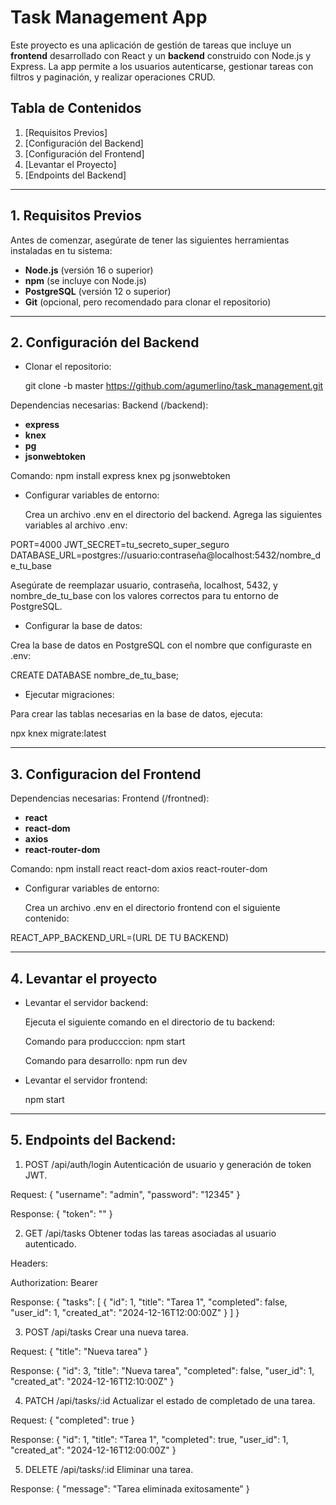 # Task Management App

Este proyecto es una aplicación de gestión de tareas que incluye un **frontend** desarrollado con React y un **backend** construido con Node.js y Express. La app permite a los usuarios autenticarse, gestionar tareas con filtros y paginación, y realizar operaciones CRUD.

## Tabla de Contenidos
1. [Requisitos Previos]
2. [Configuración del Backend]
3. [Configuración del Frontend]
4. [Levantar el Proyecto]
5. [Endpoints del Backend]

---

## 1. Requisitos Previos

Antes de comenzar, asegúrate de tener las siguientes herramientas instaladas en tu sistema:

- **Node.js** (versión 16 o superior)
- **npm** (se incluye con Node.js) 
- **PostgreSQL** (versión 12 o superior)
- **Git** (opcional, pero recomendado para clonar el repositorio)

---

## 2. Configuración del Backend

- Clonar el repositorio:
   
  git clone -b master https://github.com/agumerlino/task_management.git


Dependencias necesarias: 
Backend (/backend):

   - **express**
   - **knex**
   - **pg**
   - **jsonwebtoken**

   Comando: npm install express knex pg jsonwebtoken

- Configurar variables de entorno:

   Crea un archivo .env en el directorio del backend.
   Agrega las siguientes variables al archivo .env:

PORT=4000
JWT_SECRET=tu_secreto_super_seguro
DATABASE_URL=postgres://usuario:contraseña@localhost:5432/nombre_de_tu_base

   Asegúrate de reemplazar usuario, contraseña, localhost, 5432, y nombre_de_tu_base con los valores correctos para tu entorno de PostgreSQL.

- Configurar la base de datos:

Crea la base de datos en PostgreSQL con el nombre que configuraste en .env:
   
   CREATE DATABASE nombre_de_tu_base;

- Ejecutar migraciones:

Para crear las tablas necesarias en la base de datos, ejecuta:
   
   npx knex migrate:latest

---

## 3. Configuracion del Frontend

Dependencias necesarias: 
Frontend (/frontned): 

   - **react**
   - **react-dom**
   - **axios**
   - **react-router-dom**

   Comando: npm install react react-dom axios react-router-dom

- Configurar variables de entorno:

  Crea un archivo .env en el directorio frontend con el siguiente contenido:

REACT_APP_BACKEND_URL=(URL DE TU BACKEND)

---

## 4. Levantar el proyecto

- Levantar el servidor backend: 

   Ejecuta el siguiente comando en el directorio de tu backend:

   Comando para producccion: npm start

   Comando para desarrollo: npm run dev

- Levantar el servidor frontend: 

   npm start

---

## 5. Endpoints del Backend:

1. POST /api/auth/login
Autenticación de usuario y generación de token JWT.

Request:
{
  "username": "admin",
  "password": "12345"
}

Response:
{
  "token": "<jwt-token>"
}

2. GET /api/tasks
Obtener todas las tareas asociadas al usuario autenticado.

Headers:

Authorization: Bearer <jwt-token>

Response:
{
  "tasks": [
    {
      "id": 1,
      "title": "Tarea 1",
      "completed": false,
      "user_id": 1,
      "created_at": "2024-12-16T12:00:00Z"
    }
  ]
}

3. POST /api/tasks
Crear una nueva tarea.

Request:
{
  "title": "Nueva tarea"
}

Response:
{
  "id": 3,
  "title": "Nueva tarea",
  "completed": false,
  "user_id": 1,
  "created_at": "2024-12-16T12:10:00Z"
}

4. PATCH /api/tasks/:id
Actualizar el estado de completado de una tarea.

Request:
{
  "completed": true
}

Response:
{
  "id": 1,
  "title": "Tarea 1",
  "completed": true,
  "user_id": 1,
  "created_at": "2024-12-16T12:00:00Z"
}

5. DELETE /api/tasks/:id
Eliminar una tarea.

Response:
{
  "message": "Tarea eliminada exitosamente"
}



